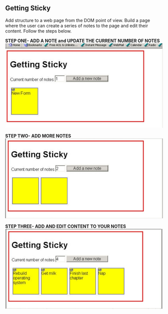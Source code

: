 ## Getting Sticky

Add structure to a web page from the DOM point of view. Build a page where the user can create a series of notes to the page and edit their content. Follow the steps below.

**STEP ONE- ADD A NOTE and UPDATE THE CURRENT NUMBER OF NOTES** 
![](assets/asset1.png?raw=true)


**STEP TWO- ADD MORE NOTES** 
![](assets/asset2.png?raw=true)


**STEP THREE- ADD AND EDIT CONTENT TO YOUR NOTES** 
![](assets/asset3.png?raw=true)





